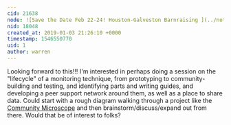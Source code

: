 ```yaml
---
cid: 21638
node: ![Save the Date Feb 22-24! Houston-Galveston Barnraising ](../notes/liz/01-03-2019/save-the-date-feb-22-24-houston-galveston-barnraising)
nid: 18048
created_at: 2019-01-03 21:26:10 +0000
timestamp: 1546550770
uid: 1
author: warren
---
```


Looking forward to this!!! I'm interested in perhaps doing a session on the "lifecycle" of a monitoring technique, from prototyping to community-building and testing, and identifying parts and writing guides, and developing a peer support network around them, as well as a place to share data. Could start with a rough diagram walking through a project like the [Community Microscope](/micro) and then brainstorm/discuss/expand out from there. Would that be of interest to folks? 